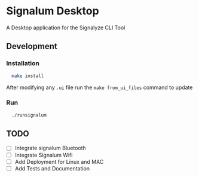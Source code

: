 # Signalum Desktop

A Desktop application for the Signalyze CLI Tool

## Development

### Installation

```bash
  make install
```

After modifying any `.ui` file run the `make from_ui_files` command to update

### Run

```bash
  ./runsignalum
```  


## TODO
- [ ] Integrate signalum Bluetooth
- [ ] Integrate Signalum Wifi
- [ ] Add Deployment for Linux and MAC
- [ ] Add Tests and Documentation
